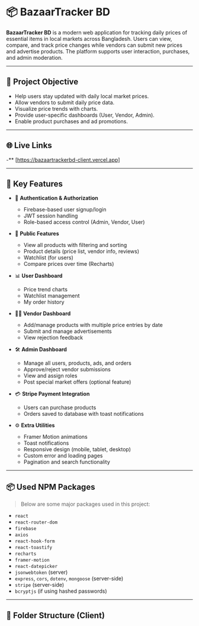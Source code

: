 # 📦 BazaarTracker BD

**BazaarTracker BD** is a modern web application for tracking daily prices of essential items in local markets across Bangladesh. Users can view, compare, and track price changes while vendors can submit new prices and advertise products. The platform supports user interaction, purchases, and admin moderation.

---

## 🎯 Project Objective

- Help users stay updated with daily local market prices.
- Allow vendors to submit daily price data.
- Visualize price trends with charts.
- Provide user-specific dashboards (User, Vendor, Admin).
- Enable product purchases and ad promotions.

---

## 🌐 Live Links

-** [https://bazaartrackerbd-client.vercel.app]


---

## 🌟 Key Features

- 🔐 **Authentication & Authorization**
  - Firebase-based user signup/login
  - JWT session handling
  - Role-based access control (Admin, Vendor, User)

- 🏪 **Public Features**
  - View all products with filtering and sorting
  - Product details (price list, vendor info, reviews)
  - Watchlist (for users)
  - Compare prices over time (Recharts)

- 📊 **User Dashboard**
  - Price trend charts
  - Watchlist management
  - My order history

- 🧑‍🌾 **Vendor Dashboard**
  - Add/manage products with multiple price entries by date
  - Submit and manage advertisements
  - View rejection feedback

- 🛠️ **Admin Dashboard**
  - Manage all users, products, ads, and orders
  - Approve/reject vendor submissions
  - View and assign roles
  - Post special market offers (optional feature)

- 💳 **Stripe Payment Integration**
  - Users can purchase products
  - Orders saved to database with toast notifications

- ⚙️ **Extra Utilities**
  - Framer Motion animations
  - Toast notifications
  - Responsive design (mobile, tablet, desktop)
  - Custom error and loading pages
  - Pagination and search functionality

---

## 📦 Used NPM Packages

> Below are some major packages used in this project:

- `react`
- `react-router-dom`
- `firebase`
- `axios`
- `react-hook-form`
- `react-toastify`
- `recharts`
- `framer-motion`
- `react-datepicker`
- `jsonwebtoken` (server)
- `express`, `cors`, `dotenv`, `mongoose` (server-side)
- `stripe` (server-side)
- `bcryptjs` (if using hashed passwords)

---

## 📁 Folder Structure (Client)

